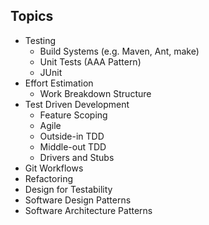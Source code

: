 ## Topics
- Testing
	- Build Systems (e.g. Maven, Ant, make)
	- Unit Tests (AAA Pattern)
	- JUnit
- Effort Estimation
	- Work Breakdown Structure
- Test Driven Development
	- Feature Scoping
	- Agile
	- Outside-in TDD
	- Middle-out TDD
	- Drivers and Stubs
- Git Workflows
- Refactoring
- Design for Testability
- Software Design Patterns
- Software Architecture Patterns